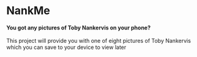 # NankMe
<b> You got any pictures of Toby Nankervis on your phone?</b><br>
<br>
This project will provide you with one of eight pictures of Toby Nankervis which you can save to your device to view later
